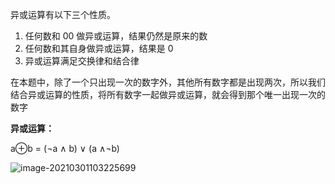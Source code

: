 异或运算有以下三个性质。

1. 任何数和 00 做异或运算，结果仍然是原来的数
2. 任何数和其自身做异或运算，结果是 0
3. 异或运算满足交换律和结合律

在本题中，除了一个只出现一次的数字外，其他所有数字都是出现两次，所以我们结合异或运算的性质，将所有数字一起做异或运算，就会得到那个唯一出现一次的数字

**异或运算：**

a⊕b = (¬a ∧ b) ∨ (a ∧¬b)

![image-20210301103225699](https://gitee.com/lbw427/blog-img/raw/master//img/image-20210301103225699.png)